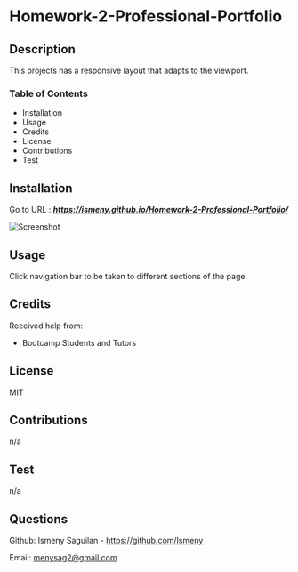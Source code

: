 # Homework-2-Professional-Portfolio

## Description
This projects has a responsive layout that adapts to the viewport.


### Table of Contents 
* Installation
* Usage
* Credits
* License
* Contributions
* Test

## Installation
Go to URL : ***https://ismeny.github.io/Homework-2-Professional-Portfolio/***

![Screenshot](screenshot.png)



## Usage
Click navigation bar to be taken to different sections of the page. 
## Credits
Received help from:
* Bootcamp Students and Tutors
## License
MIT

## Contributions
n/a
## Test
n/a
## Questions
Github: Ismeny Saguilan - https://github.com/Ismeny 



Email: menysag2@gmail.com